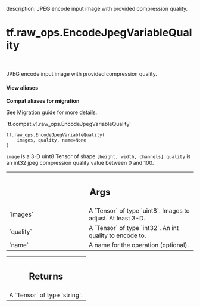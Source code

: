 description: JPEG encode input image with provided compression quality.

<div itemscope itemtype="http://developers.google.com/ReferenceObject">
<meta itemprop="name" content="tf.raw_ops.EncodeJpegVariableQuality" />
<meta itemprop="path" content="Stable" />
</div>

# tf.raw_ops.EncodeJpegVariableQuality

<!-- Insert buttons and diff -->

<table class="tfo-notebook-buttons tfo-api nocontent" align="left">

</table>



JPEG encode input image with provided compression quality.

<section class="expandable">
  <h4 class="showalways">View aliases</h4>
  <p>
<b>Compat aliases for migration</b>
<p>See
<a href="https://www.tensorflow.org/guide/migrate">Migration guide</a> for
more details.</p>
<p>`tf.compat.v1.raw_ops.EncodeJpegVariableQuality`</p>
</p>
</section>

<pre class="devsite-click-to-copy prettyprint lang-py tfo-signature-link">
<code>tf.raw_ops.EncodeJpegVariableQuality(
    images, quality, name=None
)
</code></pre>



<!-- Placeholder for "Used in" -->

`image` is a 3-D uint8 Tensor of shape `[height, width, channels]`.
`quality` is an int32 jpeg compression quality value between 0 and 100.

<!-- Tabular view -->
 <table class="responsive fixed orange">
<colgroup><col width="214px"><col></colgroup>
<tr><th colspan="2"><h2 class="add-link">Args</h2></th></tr>

<tr>
<td>
`images`
</td>
<td>
A `Tensor` of type `uint8`. Images to adjust.  At least 3-D.
</td>
</tr><tr>
<td>
`quality`
</td>
<td>
A `Tensor` of type `int32`. An int quality to encode to.
</td>
</tr><tr>
<td>
`name`
</td>
<td>
A name for the operation (optional).
</td>
</tr>
</table>



<!-- Tabular view -->
 <table class="responsive fixed orange">
<colgroup><col width="214px"><col></colgroup>
<tr><th colspan="2"><h2 class="add-link">Returns</h2></th></tr>
<tr class="alt">
<td colspan="2">
A `Tensor` of type `string`.
</td>
</tr>

</table>

